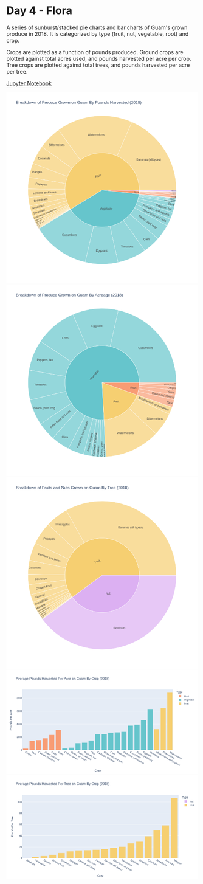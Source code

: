 # Day 4 - Flora

A series of sunburst/stacked pie charts and bar charts of Guam's grown produce
in 2018. It is categorized by type (fruit, nut, vegetable, root) and crop.

Crops are plotted as a function of pounds produced. Ground crops are plotted
against total acres used, and pounds harvested per acre per crop. Tree crops are
plotted against total trees, and pounds harvested per acre per tree.

[Jupyter Notebook](day4.ipynb)

![Crop by Pound Harvested](crop_by_pounds_harvested.png)
![Crop by Acre](crop_by_acre.png)
![Crop by Tree](crop_by_tree.png)
![Pounds per Acre](pounds_per_acre.png)
![Pounds per Tree](pounds_per_tree.png)
